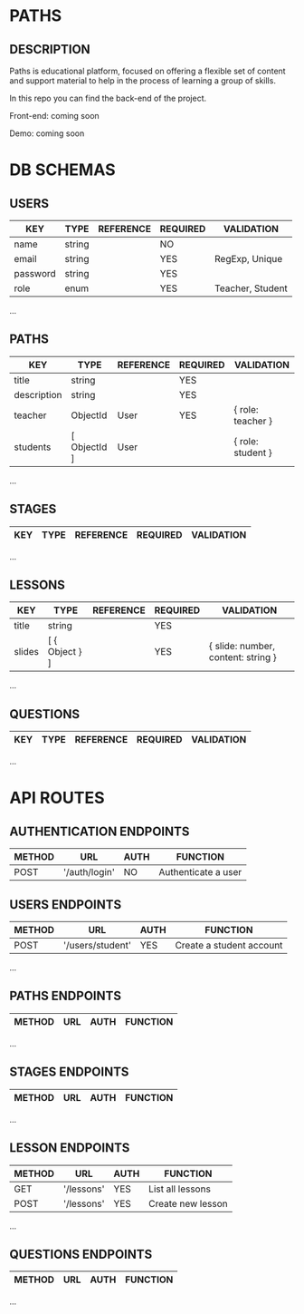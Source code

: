 # PATHS
## DESCRIPTION
Paths is educational platform, focused on offering a flexible set of content and support material to help in the process of learning a group of skills.

In this repo you can find the back-end of the project. 

Front-end: coming soon

Demo: coming soon


# DB SCHEMAS

## USERS

| KEY        | TYPE         | REFERENCE | REQUIRED | VALIDATION       |
|------------|--------------|-----------|----------|------------------|
| name       | string       |           | NO       |                  |
| email      | string       |           | YES      | RegExp, Unique   |
| password   | string       |           | YES      |                  |
| role       | enum         |           | YES      | Teacher, Student |
...

## PATHS

| KEY         | TYPE          | REFERENCE | REQUIRED | VALIDATION        |
|-------------|---------------|-----------|----------|-------------------|
| title       | string        |           | YES      |                   |
| description | string        |           | YES      |                   |
| teacher     | ObjectId      | User      | YES      | { role: teacher } |
| students    | [ ObjectId ]  | User      |          | { role: student } |
...

## STAGES

| KEY    | TYPE         | REFERENCE | REQUIRED | VALIDATION     |
|--------|--------------|-----------|----------|----------------|
...

## LESSONS

| KEY    | TYPE           | REFERENCE | REQUIRED | VALIDATION                         |
|--------|----------------|-----------|----------|------------------------------------|
| title  | string         |           | YES      |                                    |
| slides | [ { Object } ] |           | YES      | { slide: number, content: string } |
...

## QUESTIONS

| KEY    | TYPE   | REFERENCE | REQUIRED | VALIDATION     |
|--------|--------|-----------|----------|----------------|
...

# API ROUTES

## AUTHENTICATION ENDPOINTS

| METHOD | URL             | AUTH | FUNCTION                 |
|--------|-----------------|------|--------------------------|
| POST   | '/auth/login'   | NO   | Authenticate a user      |

## USERS ENDPOINTS

| METHOD | URL               | AUTH | FUNCTION                    |
|--------|-------------------|------|-----------------------------|
| POST   | '/users/student'  | YES  | Create a student account    |
...

## PATHS ENDPOINTS

| METHOD | URL                                       | AUTH | FUNCTION                                 |
|--------|-------------------------------------------|------|------------------------------------------|
...

## STAGES ENDPOINTS

| METHOD | URL                   | AUTH | FUNCTION                                 |
|--------|-----------------------|------|------------------------------------------|
...

## LESSON ENDPOINTS

| METHOD | URL                   | AUTH | FUNCTION                                 |
|--------|-----------------------|------|------------------------------------------|
| GET    | '/lessons'            | YES  | List all lessons                         |
| POST   | '/lessons'            | YES  | Create new lesson                        |
...

## QUESTIONS ENDPOINTS

| METHOD | URL                   | AUTH | FUNCTION                                 |
|--------|-----------------------|------|------------------------------------------|
...
